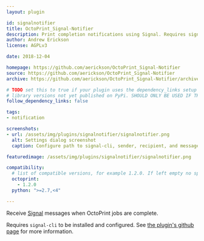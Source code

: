 ```yaml
---
layout: plugin

id: signalnotifier
title: OctoPrint_Signal-Notifier
description: Print completion notifications using Signal. Requires signal-cli.
author: Andrew Erickson
license: AGPLv3

date: 2018-12-04

homepage: https://github.com/aerickson/OctoPrint_Signal-Notifier
source: https://github.com/aerickson/OctoPrint_Signal-Notifier
archive: https://github.com/aerickson/OctoPrint_Signal-Notifier/archive/master.zip

# TODO set this to true if your plugin uses the dependency_links setup parameter to include
# library versions not yet published on PyPi. SHOULD ONLY BE USED IF THERE IS NO OTHER OPTION!
follow_dependency_links: false

tags:
- notification

screenshots:
- url: /assets/img/plugins/signalnotifier/signalnotifier.png
  alt: Settings dialog screenshot
  caption: Configure path to signal-cli, sender, recipient, and message.

featuredimage: /assets/img/plugins/signalnotifier/signalnotifier.png

compatibility:
  # list of compatible versions, for example 1.2.0. If left empty no specific version requirement will be assumed
  octoprint: 
    - 1.2.0   
  python: ">=2.7,<4" 

---
```


Receive [Signal](https://signal.org/) messages when OctoPrint jobs are complete.

Requires `signal-cli` to be installed and configured. See [the plugin's github page](https://github.com/aerickson/OctoPrint_Signal-Notifier) for more information.
